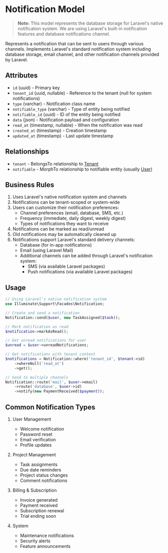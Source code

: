 # Notification Model

> **Note:** This model represents the database storage for Laravel's native notification system. We are using Laravel's built-in notification features and database notifications channel.

Represents a notification that can be sent to users through various channels. Implements Laravel's standard notification system including database storage, email channel, and other notification channels provided by Laravel.

## Attributes

- `id` (uuid) - Primary key
- `tenant_id` (uuid, nullable) - Reference to the tenant (null for system notifications)
- `type` (varchar) - Notification class name
- `notifiable_type` (varchar) - Type of entity being notified
- `notifiable_id` (uuid) - ID of the entity being notified
- `data` (json) - Notification payload and configuration
- `read_at` (timestamp, nullable) - When the notification was read
- `created_at` (timestamp) - Creation timestamp
- `updated_at` (timestamp) - Last update timestamp

## Relationships

- `tenant` - BelongsTo relationship to [Tenant](./Tenant.md)
- `notifiable` - MorphTo relationship to notifiable entity (usually [User](./User.md))

## Business Rules

1. Uses Laravel's native notification system and channels
2. Notifications can be tenant-scoped or system-wide
3. Users can customize their notification preferences:
   - Channel preferences (email, database, SMS, etc.)
   - Frequency (immediate, daily digest, weekly digest)
   - Types of notifications they want to receive
4. Notifications can be marked as read/unread
5. Old notifications may be automatically cleaned up
6. Notifications support Laravel's standard delivery channels:
   - Database (for in-app notifications)
   - Email (using Laravel Mail)
   - Additional channels can be added through Laravel's notification system:
     - SMS (via available Laravel packages)
     - Push notifications (via available Laravel packages)

## Usage

```php
// Using Laravel's native notification system
use Illuminate\Support\Facades\Notification;

// Create and send a notification
Notification::send($user, new TaskAssigned($task));

// Mark notification as read
$notification->markAsRead();

// Get unread notifications for user
$unread = $user->unreadNotifications;

// Get notifications with tenant context
$notifications = Notification::where('tenant_id', $tenant->id)
    ->whereNull('read_at')
    ->get();

// Send to multiple channels
Notification::route('mail', $user->email)
    ->route('database', $user->id)
    ->notify(new PaymentReceived($payment));
```

## Common Notification Types

1. User Management
   - Welcome notification
   - Password reset
   - Email verification
   - Profile updates

2. Project Management
   - Task assignments
   - Due date reminders
   - Project status changes
   - Comment notifications

3. Billing & Subscription
   - Invoice generated
   - Payment received
   - Subscription renewal
   - Trial ending soon

4. System
   - Maintenance notifications
   - Security alerts
   - Feature announcements 
